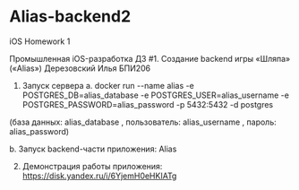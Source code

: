 # Alias-backend2
iOS Homework 1

Промышленная iOS-разработка
ДЗ #1.
Создание backend игры «Шляпа» («Alias»)
Дерезовский Илья БПИ206

1. Запуск сервера
a. docker run --name alias -e POSTGRES_DB=alias_database -e POSTGRES_USER=alias_username -e POSTGRES_PASSWORD=alias_password -p 5432:5432 -d postgres

(база данных: alias_database ,
пользователь: alias_username ,
пароль: alias_password)

b. Запуск backend-части приложения: Alias

2. Демонстрация работы приложения: https://disk.yandex.ru/i/6YjemH0eHKIATg
